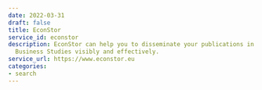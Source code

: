 ```yaml
---
date: 2022-03-31
draft: false
title: EconStor
service_id: econstor
description: EconStor can help you to disseminate your publications in Economics and
  Business Studies visibly and effectively.
service_url: https://www.econstor.eu
categories:
- search
---
```




